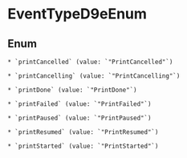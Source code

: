 
# EventTypeD9eEnum

## Enum


    * `printCancelled` (value: `"PrintCancelled"`)

    * `printCancelling` (value: `"PrintCancelling"`)

    * `printDone` (value: `"PrintDone"`)

    * `printFailed` (value: `"PrintFailed"`)

    * `printPaused` (value: `"PrintPaused"`)

    * `printResumed` (value: `"PrintResumed"`)

    * `printStarted` (value: `"PrintStarted"`)



